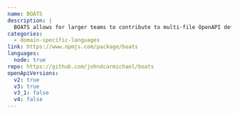 ```yaml
---
name: BOATS
description: |
  BOATS allows for larger teams to contribute to multi-file OpenAPI definitions by writing Nunjucks tpl syntax in YAML with a few important helpers to ensure stricter consistency, eg operationId: <$ uniqueOpId() $>.
categories:
  - domain-specific-languages
link: https://www.npmjs.com/package/boats
languages:
  node: true
repo: https://github.com/johndcarmichael/boats
openApiVersions:
  v2: true
  v3: true
  v3_1: false
  v4: false
---
```

